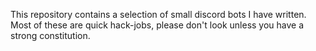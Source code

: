 
This repository contains a selection of small discord bots I have written. Most of these are quick hack-jobs, please don't look unless you have a strong constitution.
